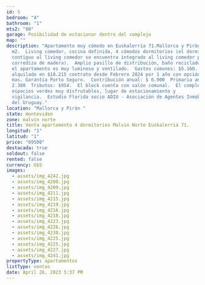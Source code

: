 ```yaml
---
id: 5
bedroom: "4"
bathroom: "1"
mts2: "80"
garage: Posibilidad de estacionar dentro del complejo
map: ""
description: "Apartamento muy cómodo en Euskalerria 71.Mallorca y Piràn, 78
  m2.  Living comedor, cocina definida, 4 cómodos dormitorios (el dormitorio
  contiguo al living comedor se encuentra integrado al living comedor por puerta
  corrediza de madera).  Amplio pasillo de distribución, baño reciclado.  Todo
  el apartamento es muy luminoso y ventilado.  Gastos comunes: $5.160.  Se vende
  alquilado en $18.215 contrato desde Febrero 2024 por 1 año con opción a 1 año
  mas. Garantía Porto Seguro.  Contribución anual: $ 6.900  Primaria anual: $
  2.380  Tributos: $954.  El block cuenta con salón comunal.  El complejo tiene
  espacios verdes muy disfrutables, lugar de estacionamiento y
  vigilancia.  Estudio Florida socio ADIU - Asociación de Agentes Inmobiliarios
  del Uruguay."
location: "Mallorca y Piràn "
state: montevideo
zone: malvin norte
title: Venta apartamento 4 dormitorios Malvin Norte Euskalerria 71.
longitud: "1"
latitud: "1"
price: "69500"
destacada: true
soldout: false
rented: false
currency: U$S
images:
  - assets/img_4242.jpg
  - assets/img_4200.jpg
  - assets/img_4209.jpg
  - assets/img_4211.jpg
  - assets/img_4215.jpg
  - assets/img_4219.jpg
  - assets/img_4216.jpg
  - assets/img_4218.jpg
  - assets/img_4223.jpg
  - assets/img_4226.jpg
  - assets/img_4230.jpg
  - assets/img_4225.jpg
  - assets/img_4225.jpg
  - assets/img_4227.jpg
  - assets/img_4241.jpg
propertyType: apartamentos
listType: ventas
date: April 26, 2023 5:37 PM
---
```

